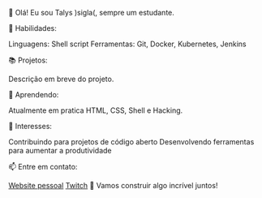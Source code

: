 👋 Olá! Eu sou Talys )sigla(, sempre um estudante.

🔧 Habilidades:

Linguagens: Shell script
Ferramentas: Git, Docker, Kubernetes, Jenkins

📚 Projetos:

Descrição em breve do projeto.

🌱 Aprendendo:

Atualmente em pratica HTML, CSS, Shell e Hacking.

🎯 Interesses:

Contribuindo para projetos de código aberto
Desenvolvendo ferramentas para aumentar a produtividade

📫 Entre em contato:

[Website pessoal](https://tsigla.github.io/site/)
[Twitch](https://www.twitch.tv/osigla)
🚀 Vamos construir algo incrível juntos!
